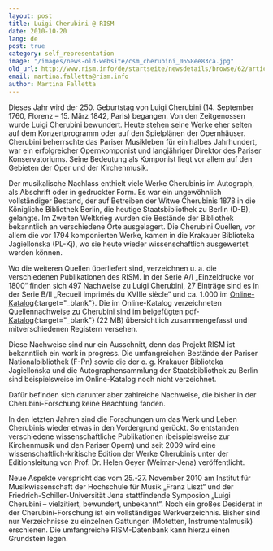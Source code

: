 ```yaml
---
layout: post
title: Luigi Cherubini @ RISM
date: 2010-10-20
lang: de
post: true
category: self_representation
image: "/images/news-old-website/csm_cherubini_0658ee83ca.jpg"
old_url: http://www.rism.info/de/startseite/newsdetails/browse/62/article/64/luigi-cherubini-rism.html
email: martina.falletta@rism.info
author: Martina Falletta
---
```


Dieses Jahr wird der 250. Geburtstag von Luigi Cherubini (14. September 1760, Florenz – 15. März 1842, Paris) begangen. Von den Zeitgenossen wurde Luigi Cherubini bewundert. Heute stehen seine Werke eher selten auf dem Konzertprogramm oder auf den Spielplänen der Opernhäuser. Cherubini beherrschte das Pariser Musikleben für ein halbes Jahrhundert, war ein erfolgreicher Opernkomponist und langjähriger Direktor des Pariser Konservatoriums. Seine Bedeutung als Komponist liegt vor allem auf den Gebieten der Oper und der Kirchenmusik.

Der musikalische Nachlass enthielt viele Werke Cherubinis im Autograph, als Abschrift oder in gedruckter Form. Es war ein ungewöhnlich vollständiger Bestand, der auf Betreiben der Witwe Cherubinis 1878 in die Königliche Bibliothek Berlin, die heutige Staatsbibliothek zu Berlin (D-B), gelangte. Im Zweiten Weltkrieg wurden die Bestände der Bibliothek bekanntlich an verschiedene Orte ausgelagert. Die Cherubini Quellen, vor allem die vor 1794 komponierten Werke, kamen in die Krakauer Biblioteka Jagiellońska (PL-Kj), wo sie heute wieder wissenschaftlich ausgewertet werden können.

Wo die weiteren Quellen überliefert sind, verzeichnen u. a. die verschiedenen Publikationen des RISM. In der Serie A/I „Einzeldrucke vor 1800“ finden sich 497 Nachweise zu Luigi Cherubini, 27 Einträge sind es in der Serie B/II „Recueil imprimés du XVIIIe siècle“ und ca. 1.000 im [Online-Katalog](http://opac.rism.info/index.php?id=6&tx_bsbsearch_pi1%5Bsmode%5D=simple&L=0&tx_bsbsearch_pi1%5Bquery%5D%5B0%5D=cherubini+luigi&tx_bsbsearch_pi1%5Bsubmit_button%5D=Suche){:target="_blank"}. Die im Online-Katalog verzeichneten Quellennachweise zu Cherubini sind im beigefügten [pdf-Katalog](http://88.198.226.224/cherubini.pdf){:target="_blank"} (22 MB) übersichtlich zusammengefasst und mitverschiedenen Registern versehen.

Diese Nachweise sind nur ein Ausschnitt, denn das Projekt RISM ist bekanntlich ein work in progress. Die umfangreichen Bestände der Pariser Nationalbibliothek (F-Pn) sowie die der o. g. Krakauer Biblioteka Jagiellońska und die Autographensammlung der Staatsbibliothek zu Berlin sind beispielsweise im Online-Katalog noch nicht verzeichnet.

Dafür befinden sich darunter aber zahlreiche Nachweise, die bisher in der Cherubini-Forschung keine Beachtung fanden.

In den letzten Jahren sind die Forschungen um das Werk und Leben Cherubinis wieder etwas in den Vordergrund gerückt. So entstanden verschiedene wissenschaftliche Publikationen (beispielsweise zur Kirchenmusik und den Pariser Opern) und seit 2009 wird eine wissenschaftlich-kritische Edition der Werke Cherubinis unter der Editionsleitung von Prof. Dr. Helen Geyer (Weimar-Jena) veröffentlicht.

Neue Aspekte verspricht das vom 25.-27. November 2010 am Institut für Musikwissenschaft der Hochschule für Musik „Franz Liszt“ und der Friedrich-Schiller-Universität Jena stattfindende Symposion „Luigi Cherubini – vielzitiert, bewundert, unbekannt“. Noch ein großes Desiderat in der Cherubini-Forschung ist ein vollständiges Werkverzeichnis. Bisher sind nur Verzeichnisse zu einzelnen Gattungen (Motetten, Instrumentalmusik) erschienen. Die umfangreiche RISM-Datenbank kann hierzu einen Grundstein legen.
